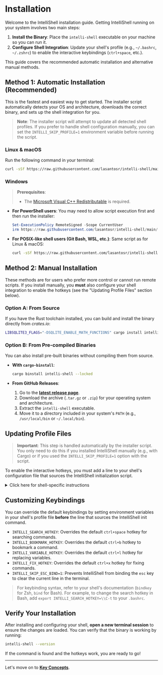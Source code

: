 # Installation

Welcome to the IntelliShell installation guide. Getting IntelliShell running on your system involves two main steps:

1. **Install the Binary**: Place the `intelli-shell` executable on your machine so you can run it.
2. **Configure Shell Integration**: Update your shell's profile (e.g., `~/.bashrc`, `~/.zshrc`) to enable the
    interactive keybindings (`ctrl+space`, etc.).

This guide covers the recommended automatic installation and alternative manual methods.

## Method 1: Automatic Installation (Recommended)

This is the fastest and easiest way to get started. The installer script automatically detects your OS and architecture,
downloads the correct binary, and sets up the shell integration for you.

> **Note**: The installer script will attempt to update all detected shell profiles.
> If you prefer to handle shell configuration manually, you can set the `INTELLI_SKIP_PROFILE=1` environment variable
> before running the script.

### Linux & macOS

Run the following command in your terminal:

```sh
curl -sSf https://raw.githubusercontent.com/lasantosr/intelli-shell/main/install.sh | sh
```

### Windows

> **Prerequisites**:
>
> - The [Microsoft Visual C++ Redistributable](https://learn.microsoft.com/en-us/cpp/windows/latest-supported-vc-redist)
> is required.

- **For PowerShell users**: You may need to allow script execution first and then run the installer:

  ```powershell
  Set-ExecutionPolicy RemoteSigned -Scope CurrentUser
  irm https://raw.githubusercontent.com/lasantosr/intelli-shell/main/install.ps1 | iex
  ```

- **For POSIX-like shell users (Git Bash, WSL, etc.)**: Same script as for Linux & macOS:

  ```sh
  curl -sSf https://raw.githubusercontent.com/lasantosr/intelli-shell/main/install.sh | sh
  ```

## Method 2: Manual Installation

These methods are for users who prefer more control or cannot run remote scripts. If you install manually, you **must**
also configure your shell integration to enable the hotkeys (see the "Updating Profile Files" section below).

### Option A: From Source

If you have the Rust toolchain installed, you can build and install the binary directly from _crates.io_:

```sh
LIBSQLITE3_FLAGS="-DSQLITE_ENABLE_MATH_FUNCTIONS" cargo install intelli-shell --locked
```

### Option B: From Pre-compiled Binaries

You can also install pre-built binaries without compiling them from source.

- **With `cargo-binstall`**:

  ```sh
  cargo binstall intelli-shell --locked
  ```

- **From GitHub Releases**:
  1. Go to the [**latest release page**](https://github.com/lasantosr/intelli-shell/releases/latest).
  2. Download the archive (`.tar.gz` or `.zip`) for your operating system and architecture.
  3. Extract the `intelli-shell` executable.
  4. Move it to a directory included in your system's `PATH` (e.g., `/usr/local/bin` or `~/.local/bin`).

## Updating Profile Files

> **Important**: This step is handled automatically by the installer script. You only need to do this if you installed
> IntelliShell manually (e.g., with Cargo) or if you used the `INTELLI_SKIP_PROFILE=1` option with the script.

To enable the interactive hotkeys, you must add a line to your shell's configuration file that sources the IntelliShell
initialization script.

<details>
  <summary>Click here for shell-specific instructions</summary>

- **Bash**: Add to `~/.bashrc` or `~/.bash_profile`

  ```bash
  eval "$(intelli-shell init bash)"
  ```

- **Zsh**: Add to `~/.zshrc`

  ```zsh
  eval "$(intelli-shell init zsh)"
  ```

- **Fish**: Add to `~/.config/fish/config.fish`

  ```fish
  intelli-shell init fish | source
  ```

- **Nushell**: Add to your Nushell config file (find it with `$nu.config-path`)

  ```nu
  mkdir ($nu.data-dir | path join "vendor/autoload")
  intelli-shell init nushell | save -f ($nu.data-dir | path join "vendor/autoload/intelli-shell.nu")
  ```

- **PowerShell**: Add to your profile (find it with `$Profile`)

  ```powershell
  intelli-shell init powershell | Out-String | Invoke-Expression
  ```

</details>

## Customizing Keybindings

You can override the default keybindings by setting environment variables in your shell's profile file **before** the
line that sources the IntelliShell init command.

- `INTELLI_SEARCH_HOTKEY`: Overrides the default `ctrl+space` hotkey for searching commands.
- `INTELLI_BOOKMARK_HOTKEY`: Overrides the default `ctrl+b` hotkey to bookmark a command.
- `INTELLI_VARIABLE_HOTKEY`: Overrides the default `ctrl+l` hotkey for replacing variables.
- `INTELLI_FIX_HOTKEY`: Overrides the default `ctrl+x` hotkey for fixing commands.
- `INTELLI_SKIP_ESC_BIND=1`: Prevents IntelliShell from binding the `esc` key to clear the current line in the terminal.

> For keybinding syntax, refer to your shell's documentation (`bindkey` for Zsh, `bind` for Bash). For example, to
> change the search hotkey in Bash, add `export INTELLI_SEARCH_HOTKEY=\\C-t` to your `.bashrc`.

## Verify Your Installation

After installing and configuring your shell, **open a new terminal session** to ensure the changes are loaded. You can
verify that the binary is working by running:

```sh
intelli-shell --version
```

If the command is found and the hotkeys work, you are ready to go!

---

Let's move on to [**Key Concepts**](./key_concepts.md).

